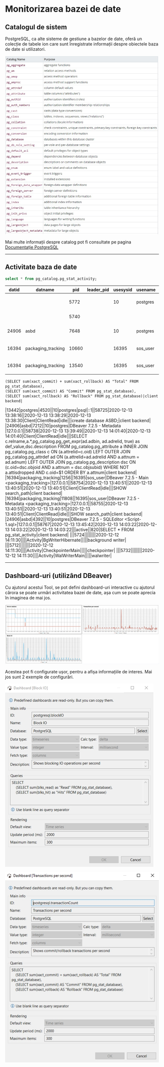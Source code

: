 # Monitorizarea bazei de date

## Catalogul de sistem

PostgreSQL, ca alte sisteme de gestiune a bazelor de date, oferă un colecție de tabele ion care sunt înregistrate informații despre obiectele baza de date si utilizatori.

![catalog de sistem](images/system_catalog.jpg) 

Mai multe informații despre catalog pot fi consultate pe pagina [Documentație PostgreSQL](https://www.postgresql.org/docs/13/catalogs-overview.html)

---

## Activitate baza de date

```sql 
select * from pg_catalog.pg_stat_activity;
```

|datid|datname|pid|leader_pid|usesysid|usename|application_name|client_addr|client_hostname|client_port|backend_start|xact_start|query_start|state_change|wait_event_type|wait_event|state|backend_xid|backend_xmin|query|backend_type|
|-----|-------|---|----------|--------|-------|----------------|-----------|---------------|-----------|-------------|----------|-----------|------------|---------------|----------|-----|-----------|------------|-----|------------|
|||5772||10|postgres|||||2020-12-12 14:11:30||||Activity|LogicalLauncherMain|||||logical replication launcher|
|||5740||||||||2020-12-12 14:11:30||||Activity|AutoVacuumMain|||||autovacuum launcher|
|24906|asbd|7648||10|postgres|DBeaver 7.2.5 - Main <asbd>|127.0.0.1||58737|2020-12-13 13:39:49||2020-12-13 13:51:39|2020-12-13 13:51:39|Client|ClientRead|idle|||COMMIT|client backend|
|16394|packaging_tracking|10660||16395|sos_user|DBeaver 7.2.5 - Main <packaging_tracking>|127.0.0.1||58730|2020-12-13 13:39:31||2020-12-13 13:47:46|2020-12-13 13:47:46|Client|ClientRead|idle|||COMMIT|client backend|
|16394|packaging_tracking|13540||16395|sos_user|DBeaver 7.2.5 - Metadata <packaging_tracking>|127.0.0.1||58733|2020-12-13 13:39:31|2020-12-13 14:03:22|2020-12-13 14:03:22|2020-12-13 14:03:22|||active||820|SELECT
    (SELECT sum(xact_commit) + sum(xact_rollback) AS "Total" FROM pg_stat_database),
    (SELECT sum(xact_commit) AS "Commit" FROM pg_stat_database),
    (SELECT sum(xact_rollback) AS "Rollback" FROM pg_stat_database)|client backend|
|13442|postgres|4520||10|postgres|psql|::1||58725|2020-12-13 13:38:16||2020-12-13 13:38:29|2020-12-13 13:38:30|Client|ClientRead|idle|||create database ASBD;|client backend|
|24906|asbd|7212||10|postgres|DBeaver 7.2.5 - Metadata <asbd>|127.0.0.1||58738|2020-12-13 13:39:49||2020-12-13 14:01:40|2020-12-13 14:01:40|Client|ClientRead|idle|||SELECT c.relname,a.*,pg_catalog.pg_get_expr(ad.adbin, ad.adrelid, true) as def_value,dsc.description
FROM pg_catalog.pg_attribute a
INNER JOIN pg_catalog.pg_class c ON (a.attrelid=c.oid)
LEFT OUTER JOIN pg_catalog.pg_attrdef ad ON (a.attrelid=ad.adrelid AND a.attnum = ad.adnum)
LEFT OUTER JOIN pg_catalog.pg_description dsc ON (c.oid=dsc.objoid AND a.attnum = dsc.objsubid)
WHERE NOT a.attisdropped AND c.oid=$1 ORDER BY a.attnum|client backend|
|16394|packaging_tracking|1256||16395|sos_user|DBeaver 7.2.5 - Main <packaging_tracking>|127.0.0.1||58754|2020-12-13 13:40:51||2020-12-13 13:40:51|2020-12-13 13:40:51|Client|ClientRead|idle|||SHOW search_path|client backend|
|16394|packaging_tracking|11808||16395|sos_user|DBeaver 7.2.5 - Metadata <packaging_tracking>|127.0.0.1||58755|2020-12-13 13:40:51||2020-12-13 13:40:51|2020-12-13 13:40:51|Client|ClientRead|idle|||SHOW search_path|client backend|
|24906|asbd|4392||10|postgres|DBeaver 7.2.5 - SQLEditor <Script-1.sql>|127.0.0.1||58767|2020-12-13 13:45:42|2020-12-13 14:03:22|2020-12-13 14:03:22|2020-12-13 14:03:22|||active||820|SELECT * FROM pg_stat_activity|client backend|
|||5724||||||||2020-12-12 14:11:30||||Activity|BgWriterHibernate|||||background writer|
|||5712||||||||2020-12-12 14:11:30||||Activity|CheckpointerMain|||||checkpointer|
|||5732||||||||2020-12-12 14:11:30||||Activity|WalWriterMain|||||walwriter|

---

## Dashboard-uri (utilizând DBeaver)

Cu ajutorul acestui Tool, se pot defini dashboard-uri interactive cu ajutorul cărora se poate urmări activitatea bazei de date, așa cum se poate aprecia în imaginea de mai jos.

![dashboard-uri](images/dashboard.jpg)

Acestea pot fi configurate ușor, pentru a afișa informațiile de interes. Mai jos sunt 2 exemple de configurări.

![configurare IO dashboard](images/configurare_IO_dashboard.jpg)

![configurare dashboard cu tranzactii per secunda](images/configurare_tranzactions-per-second_dashboard.jpg)